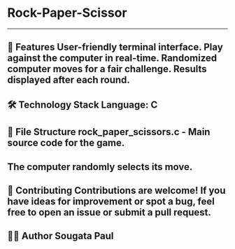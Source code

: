 # Rock-Paper-Scissor
---------------------------------------------------------
🚀 Features
User-friendly terminal interface.
Play against the computer in real-time.
Randomized computer moves for a fair challenge.
Results displayed after each round.
---------------------------------------------------------
🛠️ Technology Stack
Language: C
---------------------------------------------------------
📂 File Structure
rock_paper_scissors.c - Main source code for the game.
----------------------------------------------------------
The computer randomly selects its move.
----------------------------------------------------------
🤝 Contributing
Contributions are welcome! If you have ideas for improvement or spot a bug, feel free to open an issue or submit a pull request.
------------------------------------------------------------------------------------------------------------------------------------
👨‍💻 Author
Sougata Paul
-------------------------------------------------------------
